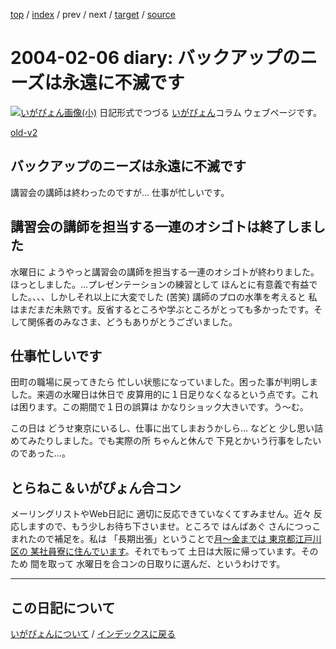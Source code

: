 [top](https://igapyon.github.io/diary/) 
 / [index](https://igapyon.github.io/diary/2004/index.html) 
 / prev 
 / next 
 / [target](https://igapyon.github.io/diary/2004/ig040206.html) 
 / [source](https://github.com/igapyon/diary/blob/gh-pages/2004/ig040206.html.src.md) 

2004-02-06 diary: バックアップのニーズは永遠に不滅です
=====================================================================================================
[![いがぴょん画像(小)](https://igapyon.github.io/diary/images/iga200306s.jpg "いがぴょん")](https://igapyon.github.io/diary/memo/memoigapyon.html) 日記形式でつづる [いがぴょん](https://igapyon.github.io/diary/memo/memoigapyon.html)コラム ウェブページです。

[old-v2](ig040206-orig.html)

## バックアップのニーズは永遠に不滅です

講習会の講師は終わったのですが… 仕事が忙しいです。

## 講習会の講師を担当する一連のオシゴトは終了しました

水曜日に ようやっと講習会の講師を担当する一連のオシゴトが終わりました。ほっとしました。…プレゼンテーションの練習として ほんとに有意義で有益でした。、、、しかしそれ以上に大変でした
(苦笑) 講師のプロの水準を考えると 私はまだまだ未熟です。反省するところや学ぶところがとっても多かったです。そして関係者のみなさま、どうもありがとうございました。

## 仕事忙しいです

田町の職場に戻ってきたら 忙しい状態になっていました。困った事が判明しました。来週の水曜日は休日で 皮算用的に１日足りなくなるという点です。これは困ります。この期間で１日の誤算は かなりショック大きいです。う～む。

この日は どうせ東京にいるし、仕事に出てしまおうかしら… などと 少し思い詰めてみたりしました。でも実際の所 ちゃんと休んで 下見とかいう行事をしたいのであった…。

## とらねこ＆いがぴょん合コン

メーリングリストやWeb日記に 適切に反応できていなくてすみません。近々 反応しますので、もう少しお待ち下さいませ。ところで はんばあぐ さんにつっこまれたので補足を。私は 「長期出張」ということで[月～金までは 東京都江戸川区の 某社員寮に住んでいます](../2003/ig031201.html)。それでもって 土日は大阪に帰っています。そのため 間を取って 水曜日を合コンの日取りに選んだ、というわけです。


----------------------------------------------------------------------------------------------------

## この日記について
[いがぴょんについて](https://igapyon.github.io/diary/memo/memoigapyon.html) / [インデックスに戻る](https://igapyon.github.io/diary/idxall.html)
